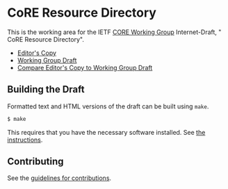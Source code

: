 #  CoRE Resource Directory

This is the working area for the IETF [CORE Working Group](https://datatracker.ietf.org/wg/core/documents/) Internet-Draft, " CoRE Resource Directory".

* [Editor's Copy](https://core-wg.github.io/resource-directory/#go.draft-ietf-core-resource-directory.html)
* [Working Group Draft](https://tools.ietf.org/html/draft-ietf-core-resource-directory)
* [Compare Editor's Copy to Working Group Draft](https://core-wg.github.io/resource-directory/#go.draft-ietf-core-resource-directory.diff)

## Building the Draft

Formatted text and HTML versions of the draft can be built using `make`.

```sh
$ make
```

This requires that you have the necessary software installed.  See
[the instructions](https://github.com/martinthomson/i-d-template/blob/master/doc/SETUP.md).


## Contributing

See the
[guidelines for contributions](https://github.com/core-wg/resource-directory/blob/master/CONTRIBUTING.md).
